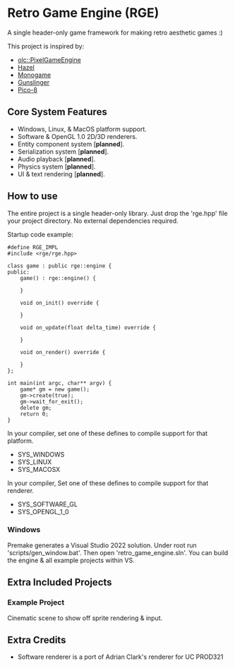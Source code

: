 # Retro Game Engine (RGE)
A single header-only game framework for making retro aesthetic games :)

This project is inspired by:
- [olc::PixelGameEngine](https://github.com/OneLoneCoder/olcPixelGameEngine)
- [Hazel](https://hazelengine.com)
- [Monogame](https://www.monogame.net)
- [Gunslinger](https://github.com/MrFrenik/gunslinger)
- [Pico-8](https://www.lexaloffle.com/pico-8.php)


## Core System Features
- Windows, Linux, & MacOS platform support.
- Software & OpenGL 1.0 2D/3D renderers.
- Entity component system [**planned**].
- Serialization system [**planned**].
- Audio playback [**planned**].
- Physics system [**planned**].
- UI & text rendering [**planned**].


## How to use
The entire project is a single header-only library. Just drop the 'rge.hpp' file your project directory. No external dependencies required.

Startup code example:
```
#define RGE_IMPL
#include <rge/rge.hpp>

class game : public rge::engine {
public:
    game() : rge::engine() {
        
    }

    void on_init() override {
        
    }

	void on_update(float delta_time) override {
        
	}

    void on_render() override {
        
    }
};

int main(int argc, char** argv) {
    game* gm = new game();
	gm->create(true);
	gm->wait_for_exit();
	delete gm;
    return 0;
}
```

In your compiler, set one of these defines to compile support for that platform.
- SYS_WINDOWS
- SYS_LINUX
- SYS_MACOSX

In your compiler, Set one of these defines to compile support for that renderer.
- SYS_SOFTWARE_GL
- SYS_OPENGL_1_0

### Windows
Premake generates a Visual Studio 2022 solution.
Under root run 'scripts/gen_window.bat'. Then open 'retro_game_engine.sln'.
You can build the engine & all example projects within VS.


## Extra Included Projects
### Example Project
Cinematic scene to show off sprite rendering & input.


## Extra Credits
- Software renderer is a port of Adrian Clark's renderer for UC PROD321